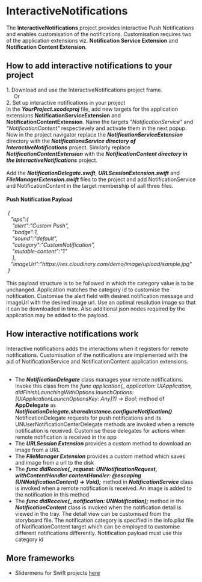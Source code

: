 # InteractiveNotifications
<p>

The <b>InteractiveNotifications</b> project provides interactive Push Notifications and enables customisation of the notifications. Customisation requires two of the application extensions viz. <b>Notification Service Extension</b> and <b>Notification Content Extension</b>.
<br>
<h2> How to add interactive notifications to your project</h2>
1. Download and use the InteractiveNotifications project frame.
<br>&nbsp&nbsp&nbsp&nbsp Or
<br>2. Set up interactive notifications in your project
<br>
In the <i><b>YourProject.xcodeproj</b></i> file, add new targets for the application extensions <b>NotificationServiceExtension</b> and  <b>NotificationContentExtension</b>. Name the targets <i>"NotificationService"</i> and <i>"NotificationContent"</i> respectievely and activate them in the next popup.
Now in the project navigator replace the <b><i>NotificationServiceExtension</i></b> directory with the <b><i>NotificationsService directory of InteractiveNotifications</i></b> project. Similarly replace <b><i>NotificationContentExtension</i></b> with the <b><i>NotificationContent directory in the InteractiveNotifications</i></b> project.
<br><br>
Add the <b><i>NotificationDelegate.swift</b></i>, <b><i>URLSessionExtension.swift</b></i> and <b><i>FileManagerExtension.swift</b></i> files to the project and add NotificationService and NotificationContent in the target membership of aall three files.

<h4> Push Notification Payload </h4>
<i>
&nbsp{
<br>&nbsp&nbsp    "aps":{
<br>&nbsp&nbsp&nbsp        "alert":"Custom Push",
<br>&nbsp&nbsp&nbsp        "badge":1,
<br>&nbsp&nbsp&nbsp        "sound":"default",
<br>&nbsp&nbsp&nbsp       "category":"CustomNotification",
<br>&nbsp&nbsp&nbsp        "mutable-content":"1"
<br>&nbsp&nbsp&nbsp    },
<br>&nbsp&nbsp   "imageUrl":"https://res.cloudinary.com/demo/image/upload/sample.jpg"
<br>&nbsp}
</i>
<br><br>
This payload structure is to be followed in which the category value is to be unchanged. Application matches the category id to customise the notification. Customise the alert field with desired notification message and imageUrl with the desired image url. Use an optimal resolution image so that it can be downloaded in time. Also additional json nodes required by the application may be added to the payload.
<br>
</p>
<h2> How interactive notifications work</h2>
Interactive notifications adds the interactions when it registers for remote notifications. Customisation of the notifications are implemented with the aid of NotificationService and NotificationContent application extensions.
<br><br>
<ul>
<li> The <b><i>NotificationDelegate</b></i> class manages your remote notifications. Invoke this class from the <i>func application(_ application: UIApplication, didFinishLaunchingWithOptions launchOptions: [UIApplicationLaunchOptionsKey: Any]?) -> Bool;</i> method of <b>AppDelegate</b> as <b><i>NotificationDelegate.sharedInstance.configureNotification()</i></b> NotificationDelegate requests for push notifications and its UNUserNotificationCenterDelegate methods are invoked when a remote notification is received. Customise these delegates for actions when remote notification is received in the app</li>
<li> The <b><i>URLSession Extension</b></i> provides a custom method to download an Image from a URL</li>
<li> The <b><i>FileManager Extension</b></i> provides a custom method which saves and image from a url to the disk </li>
<li> The <b><i>func didReceive(_ request: UNNotificationRequest, withContentHandler contentHandler: @escaping (UNNotificationContent) -> Void);</b></i> method in <b><i>NotificationService</b></i> class is invoked when a remote notification is received. An image is added to the notification in this method</li>
<li> The <b><i>func didReceive(_ notification: UNNotification);</b></i> method in the <b><i>NotificationContent</b></i> class is invoked when the notification detail is viewed in the tray. The detail view can be customised from the storyboard file. The notification category is specified in the info.plist file of NotificationContent target which can be employed to customise different notifications differently. Notification payload must use this category id</li>
</ul>

<h2>More frameworks</h2>
<ul>
<li> Slidermenu for Swift projects <a href=https://github.com/Mattews92/SliderMenu>here</a> </li>
</ul>

